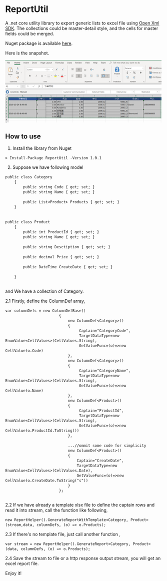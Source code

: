 # ReportUtil

A  .net core utility library to export generic lists to excel file using [Open Xml SDK](https://github.com/OfficeDev/Open-XML-SDK). The collections could be master-detail style, and the cells for master fields could be merged. 

Nuget package is available [here](https://www.nuget.org/packages/ReportUtil/).

Here is the snapshot.

<img src="https://github.com/zhangshangwu/ReportUtil/blob/master/Snapshot.PNG" width="500">


## How to use

1. Install the library from Nuget

```
> Install-Package ReportUtil -Version 1.0.1
```
2. Suppose we have following model

```
public class Category
    {
        public string Code { get; set; }
        public string Name { get; set; }

        public List<Product> Products { get; set; }
    }


public class Product
    {
        public int ProductId { get; set; }
        public string Name { get; set; }

        public string Desctiption { get; set; }

        public decimal Price { get; set; }

        public DateTime CreateDate { get; set; }

    }
    
```

and We have a collection of Category.

2.1 Firstly, define the ColumnDef array,

```
var columnDefs = new ColumnDefBase[]
                        {
                            new ColumnDef<Category>()
                            {
                                 Captain="CategoryCode",
                                 TargetDataType=new  EnumValue<CellValues>(CellValues.String),
                                 GetValueFunc=(o)=>new  CellValue(o.Code)
                            },
                            new ColumnDef<Category>()
                            {
                                 Captain="CategoryName",
                                 TargetDataType=new  EnumValue<CellValues>(CellValues.String),
                                 GetValueFunc=(o)=>new  CellValue(o.Name)
                            },
                            new ColumnDef<Product>()
                            {
                                 Captain="ProductId",
                                 TargetDataType=new  EnumValue<CellValues>(CellValues.String),
                                 GetValueFunc=(o)=>new  CellValue(o.ProductId.ToString())
                            },
                            
                            ...//ommit some code for simplicity
                            new ColumnDef<Product>()
                            {
                                Captain="CreateDate",
                                TargetDataType=new  EnumValue<CellValues>(CellValues.Date),
                                GetValueFunc=(o)=>new  CellValue(o.CreateDate.ToString("s"))
                            }
                        };
                            
```

2.2 If we have already a template xlsx file to define the captain rows and read it into stream, call the function like following,

```
new ReportHelper().GenerateReportWithTemplate<Category, Product>(stream,data, columnDefs, (o) => o.Products);
```
2.3 If there's no template file, just call another function ,

```
var stream = new ReportHelper().GenerateReport<Category, Product>(data, columnDefs, (o) => o.Products);
```

2.4 Save the stream to file or a http response output stream, you will get an excel report file.

Enjoy it!
